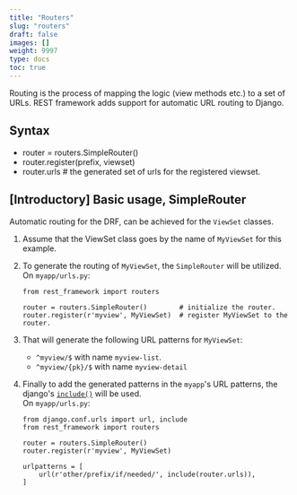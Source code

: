```yaml
---
title: "Routers"
slug: "routers"
draft: false
images: []
weight: 9997
type: docs
toc: true
---
```


Routing is the process of mapping the logic (view methods etc.) to a set of URLs.
REST framework adds support for automatic URL routing to Django.

## Syntax
 - router = routers.SimpleRouter()
 - router.register(prefix, viewset)
 - router.urls  # the generated set of urls for the registered viewset.

## [Introductory] Basic usage, SimpleRouter
Automatic routing for the DRF, can be achieved for the `ViewSet` classes.

 1. Assume that the ViewSet class goes by the name of `MyViewSet` for
    this example.
 2. To generate the routing of `MyViewSet`, the `SimpleRouter` will be utilized.<br> On `myapp/urls.py`:
    
        from rest_framework import routers

        router = routers.SimpleRouter()        # initialize the router.
        router.register(r'myview', MyViewSet)  # register MyViewSet to the router.

 3. That will generate the following URL patterns for `MyViewSet`:
    
    - `^myview/$` with name `myview-list`.
    - `^myview/{pk}/$` with name `myview-detail`

 4. Finally to add the generated patterns in the `myapp`'s URL patterns, the django's [`include()`][1] will be used. <br>
    On `myapp/urls.py`: 

        from django.conf.urls import url, include
        from rest_framework import routers

        router = routers.SimpleRouter()
        router.register(r'myview', MyViewSet)

        urlpatterns = [
            url(r'other/prefix/if/needed/', include(router.urls)),
        ]


  [1]: https://docs.djangoproject.com/en/1.11/ref/urls/#include

